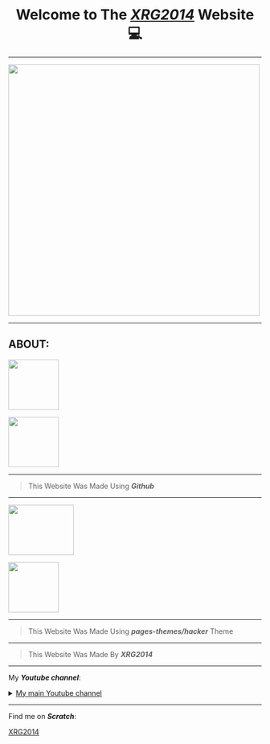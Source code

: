 <h1 align="center"><b> Welcome to The <a href="{{ '/' | relative_url }}"><i>XRG2014</i></a> Website &#128187; </b></h1>

___

<img width="500" height="500" src="{{ '/assets/images/Favicon.png' | relative_url }}">

___

<div id="about">
<h2><b>ABOUT:</b></h2>
</div>

<a href="https://github.com/" target="_blank"><img src="{{ '/assets/images/IMG_2516.jpeg' | relative_url }}" width="100px" height="100px"/></a>

<img src="{{ '/assets/images/IMG_2517.jpeg' | relative_url }}" width="100px" height="100px"/>

___

> This Website Was Made Using **_Github_**

___

<a href="https://github.com/pages-themes/hacker/" target="_blank"><img src="https://raw.githubusercontent.com/pages-themes/hacker/master/thumbnail.png" width="130px" height="100px"/></a>

<img src="{{ '/assets/images/IMG_2517.jpeg' | relative_url }}" width="100px" height="100px"/>

___

> This Website Was Made Using **_pages-themes/hacker_** Theme

___

> This Website Was Made By **_XRG2014_**

___

My **_Youtube channel_**:

<details closed>
<summary><a href="https://www.youtube.com/channel/UCNLYKQvHtclDzZUokODLZAg" target="_blank">My main Youtube channel</a></summary>
<br>

<a href="https://www.youtube.com/watch?v=HYiFt8Y14PE" target="_blank"><img src="https://img.youtube.com/vi/HYiFt8Y14PE/0.jpg"/></a>

</details>

___

Find me on <b><i>Scratch</i></b>:

<a href="https://scratch.mit.edu/users/XRG2014/">XRG2014</a>
